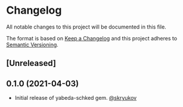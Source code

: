 # Changelog

All notable changes to this project will be documented in this file.

The format is based on [Keep a Changelog](http://keepachangelog.com/en/1.0.0/)
and this project adheres to [Semantic Versioning](http://semver.org/spec/v2.0.0.html).

## [Unreleased]

## 0.1.0 (2021-04-03)

- Initial release of yabeda-schked gem. [@skryukov]

[@skryukov]: https://github.com/skryukov
